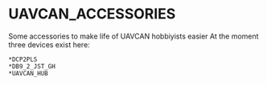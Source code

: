 # UAVCAN_ACCESSORIES
Some accessories to make life of UAVCAN hobbiyists easier
At the moment three devices exist here:

    *DCP2PLS
    *DB9_2_JST_GH
    *UAVCAN_HUB
